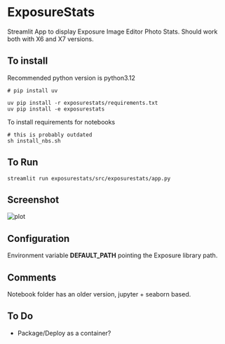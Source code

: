 # ExposureStats

Streamlit App to display Exposure Image Editor Photo Stats.
Should work both with X6 and X7 versions.

## To install

Recommended python version is python3.12

    # pip install uv

    uv pip install -r exposurestats/requirements.txt
    uv pip install -e exposurestats

To install requirements for notebooks
    
    # this is probably outdated
    sh install_nbs.sh

## To Run

    streamlit run exposurestats/src/exposurestats/app.py

## Screenshot

![plot](./data/screenshot.png)

## Configuration
Environment variable **DEFAULT_PATH** pointing the Exposure library path.

## Comments

Notebook folder has an older version, jupyter + seaborn based. 


## To Do

- Package/Deploy as a container?

